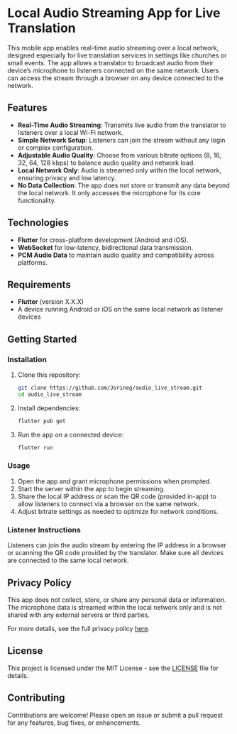 # Local Audio Streaming App for Live Translation

This mobile app enables real-time audio streaming over a local network, designed especially for live translation services in settings like churches or small events. The app allows a translator to broadcast audio from their device’s microphone to listeners connected on the same network. Users can access the stream through a browser on any device connected to the network.

## Features

- **Real-Time Audio Streaming**: Transmits live audio from the translator to listeners over a local Wi-Fi network.
- **Simple Network Setup**: Listeners can join the stream without any login or complex configuration.
- **Adjustable Audio Quality**: Choose from various bitrate options (8, 16, 32, 64, 128 kbps) to balance audio quality and network load.
- **Local Network Only**: Audio is streamed only within the local network, ensuring privacy and low latency.
- **No Data Collection**: The app does not store or transmit any data beyond the local network. It only accesses the microphone for its core functionality.

## Technologies

- **Flutter** for cross-platform development (Android and iOS).
- **WebSocket** for low-latency, bidirectional data transmission.
- **PCM Audio Data** to maintain audio quality and compatibility across platforms.

## Requirements

- **Flutter** (version X.X.X)
- A device running Android or iOS on the same local network as listener devices

## Getting Started

### Installation

1. Clone this repository:
   ```bash
   git clone https://github.com/Jorineg/audio_live_stream.git
   cd audio_live_stream
   ```
2. Install dependencies:
   ```bash
   flutter pub get
   ```
3. Run the app on a connected device:
   ```bash
   flutter run
   ```

### Usage

1. Open the app and grant microphone permissions when prompted.
2. Start the server within the app to begin streaming.
3. Share the local IP address or scan the QR code (provided in-app) to allow listeners to connect via a browser on the same network.
4. Adjust bitrate settings as needed to optimize for network conditions.

### Listener Instructions

Listeners can join the audio stream by entering the IP address in a browser or scanning the QR code provided by the translator. Make sure all devices are connected to the same local network.

## Privacy Policy

This app does not collect, store, or share any personal data or information. The microphone data is streamed within the local network only and is not shared with any external servers or third parties. 

For more details, see the full privacy policy [here](PRIVACY_POLICY.md).

## License

This project is licensed under the MIT License - see the [LICENSE](LICENSE) file for details.

## Contributing

Contributions are welcome! Please open an issue or submit a pull request for any features, bug fixes, or enhancements.